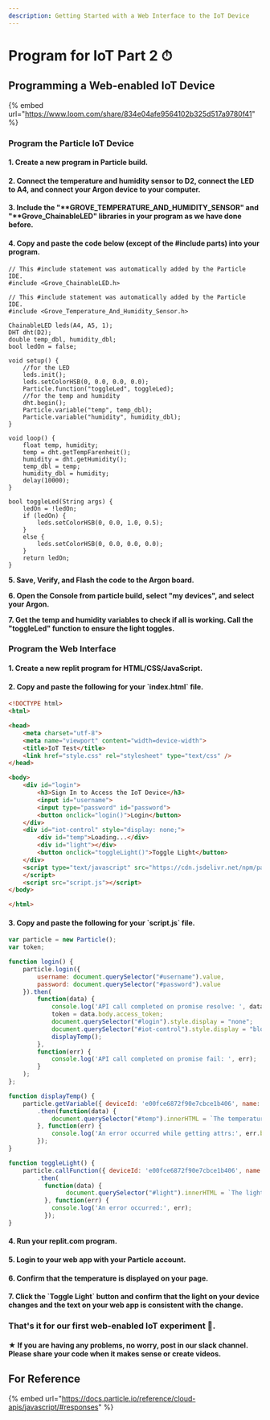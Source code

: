```yaml
---
description: Getting Started with a Web Interface to the IoT Device
---
```


# Program for IoT Part 2 ⏱

## Programming a Web-enabled IoT Device

{% embed url="https://www.loom.com/share/834e04afe9564102b325d517a9780f41" %}

### Program the Particle IoT Device

#### 1. Create a new program in Particle build.

#### 2. Connect the temperature and humidity sensor to D2, connect the LED to A4, and connect your Argon device to your computer.

#### 3. Include the "**GROVE\_TEMPERATURE\_AND\_HUMIDITY\_SENSOR" and "**Grove\_ChainableLED" **libraries in your program as we have done before.**

#### 4. Copy and paste the code below (except of the #include parts) into your program.

```arduino
// This #include statement was automatically added by the Particle IDE.
#include <Grove_ChainableLED.h>

// This #include statement was automatically added by the Particle IDE.
#include <Grove_Temperature_And_Humidity_Sensor.h>

ChainableLED leds(A4, A5, 1);
DHT dht(D2);
double temp_dbl, humidity_dbl;
bool ledOn = false;

void setup() {
    //for the LED
    leds.init();
    leds.setColorHSB(0, 0.0, 0.0, 0.0);
    Particle.function("toggleLed", toggleLed);
    //for the temp and humidity
    dht.begin();
    Particle.variable("temp", temp_dbl);
    Particle.variable("humidity", humidity_dbl);
}

void loop() {
    float temp, humidity;
    temp = dht.getTempFarenheit();
    humidity = dht.getHumidity();
    temp_dbl = temp;
    humidity_dbl = humidity;
    delay(10000);
}

bool toggleLed(String args) {
    ledOn = !ledOn;
    if (ledOn) {
        leds.setColorHSB(0, 0.0, 1.0, 0.5);
    }
    else {
        leds.setColorHSB(0, 0.0, 0.0, 0.0);
    }
    return ledOn;
}    
```

**5. Save, Verify, and Flash the code to the Argon board.**

**6. Open the Console from particle build, select "my devices", and select your Argon.**

**7. Get the temp and humidity variables to check if all is working. Call the "toggleLed" function to ensure the light toggles.**

### **Program the Web Interface**

#### 1. Create a new replit program for HTML/CSS/JavaScript.

#### 2. Copy and paste the following for your \`index.html\` file.

```html
<!DOCTYPE html>
<html>

<head>
	<meta charset="utf-8">
	<meta name="viewport" content="width=device-width">
	<title>IoT Test</title>
	<link href="style.css" rel="stylesheet" type="text/css" />
</head>

<body>
	<div id="login">
		<h3>Sign In to Access the IoT Device</h3>
		<input id="username">
		<input type="password" id="password">
		<button onclick="login()">Login</button>
	</div>
	<div id="iot-control" style="display: none;">
		<div id="temp">Loading...</div>
		<div id="light"></div>
		<button onclick="toggleLight()">Toggle Light</button>
	</div>
	<script type="text/javascript" src="https://cdn.jsdelivr.net/npm/particle-api-js@8/dist/particle.min.js">
	</script>
	<script src="script.js"></script>
</body>

</html>
```

#### 3. Copy and paste the following for your \`script.js\` file.

```javascript
var particle = new Particle();
var token;

function login() {
	particle.login({
		username: document.querySelector("#username").value,
		password: document.querySelector("#password").value
	}).then(
		function(data) {
			console.log('API call completed on promise resolve: ', data.body.access_token);
			token = data.body.access_token;
			document.querySelector("#login").style.display = "none";
			document.querySelector("#iot-control").style.display = "block";
			displayTemp();
		},
		function(err) {
			console.log('API call completed on promise fail: ', err);
		}
	);
};

function displayTemp() {
	particle.getVariable({ deviceId: 'e00fce6872f90e7cbce1b406', name: 'temp', auth: token })
		.then(function(data) {
			document.querySelector("#temp").innerHTML = `The temperature is ${data.body.result} ℉`
		}, function(err) {
			console.log('An error occurred while getting attrs:', err.body);
		});
}

function toggleLight() {
	particle.callFunction({ deviceId: 'e00fce6872f90e7cbce1b406', name: 'toggleLed', argument: null, auth: token })
		.then(
		  function(data) {
				document.querySelector("#light").innerHTML = `The light is ${data.body.return_value ? 'on.' : 'off.'}`
		  }, function(err) {
		    console.log('An error occurred:', err);
		  });
}
```

#### 4. Run your replit.com program.

#### 5. Login to your web app with your Particle account.

#### 6. Confirm that the temperature is displayed on your page.

#### 7. Click the \`Toggle Light\` button and confirm that the light on your device changes and the text on your web app is consistent with the change.

### That's it for our first web-enabled IoT experiment 🎉.&#x20;

#### ★ If you are having any problems, no worry, post in our slack channel. Please share your code when it makes sense or create videos.

## For Reference

{% embed url="https://docs.particle.io/reference/cloud-apis/javascript/#responses" %}

